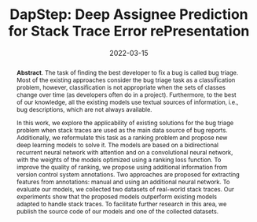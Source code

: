 ---
title: "DapStep: Deep Assignee Prediction for Stack Trace Error rePresentation"
authors: '<i>Denis Sushentsev, Aleksandr Khvorov, Roman Vasiliev, Yaroslav Golubev, and Timofey Bryksin</i>'
status: "accepted"
collection: publications
permalink: /publication/2022-03-15-dapstep
date: 2022-03-15
venue: "<b>SANER'22</b>"
pdf: 'https://arxiv.org/abs/2201.05256'
data: 'https://github.com/Sushentsev/DapStep'
paperurl: 'https://doi.org/10.1109/SANER53432.2022.00033'
counter_id: 'C34'
level: 'A'
abstract: "<p><b>Abstract</b>. The task of finding the best developer to fix a bug is called bug triage. Most of the existing approaches consider the bug triage task as a classification problem, however, classification is not appropriate when the sets of classes change over time (as developers often do in a project). Furthermore, to the best of our knowledge, all the existing models use textual sources of information, i.e., bug descriptions, which are not always available.</p><p>In this work, we explore the applicability of existing solutions for the bug triage problem when stack traces are used as the main data source of bug reports. Additionally, we reformulate this task as a ranking problem and propose new deep learning models to solve it. The models are based on a bidirectional recurrent neural network with attention and on a convolutional neural network, with the weights of the models optimized using a ranking loss function. To improve the quality of ranking, we propose using additional information from version control system annotations. Two approaches are proposed for extracting features from annotations: manual and using an additional neural network. To evaluate our models, we collected two datasets of real-world stack traces. Our experiments show that the proposed models outperform existing models adapted to handle stack traces. To facilitate further research in this area, we publish the source code of our models and one of the collected datasets.</p>"
---